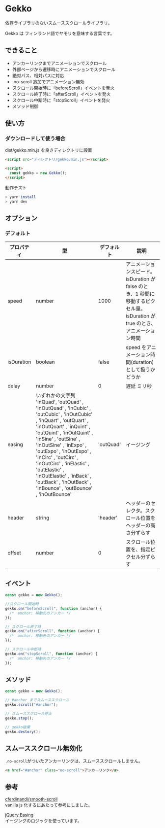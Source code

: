 # Gekko

依存ライブラリのないスムーススクロールライブラリ。

Gekko は フィンランド語でヤモリを意味する言葉です。

## できること

- アンカーリンクまでアニメーションでスクロール
- 外部ページから遷移時にアニメーションでスクロール
- 絶対パス、相対パスに対応
- .no-scroll 追加でアニメーション無効
- スクロール開始時に「beforeScroll」イベントを発火
- スクロール終了時に「afterScroll」イベントを発火
- スクロール中断時に「stopScroll」イベントを発火
- メソッド制御

## 使い方

### ダウンロードして使う場合

dist/gekko.min.js を良きディレクトリに設置

```html
<script src="ディレクトリ/gekko.min.js"></script>

<script>
  const gekko = new Gekko();
</script>
```

動作テスト

```sh
> yarn install
> yarn dev
```

<!-- 準備中
### import して使う場合

```sh
npm install @darowasahito/gekko
```

```javascript
import Gekko from "Gekko";

const gekko = new Gekko();
```
-->

## オプション

### デフォルト

| プロパティ | 型                                                                                                                                                                                                                                                                                                                                                                                                                      | デフォルト | 説明                                                                                                                            |
| ---------- | ----------------------------------------------------------------------------------------------------------------------------------------------------------------------------------------------------------------------------------------------------------------------------------------------------------------------------------------------------------------------------------------------------------------------- | ---------- | ------------------------------------------------------------------------------------------------------------------------------- |
| speed      | number                                                                                                                                                                                                                                                                                                                                                                                                                  | 1000       | アニメーションスピード。  isDuration が false のとき、1 秒間に移動するピクセル量。  isDuration が true のとき、アニメーション時間 |
| isDuration | boolean                                                                                                                                                                                                                                                                                                                                                                                                                 | false      | speed をアニメーション時間(duration)として扱うかどうか                                                                          |
| delay      | number                                                                                                                                                                                                                                                                                                                                                                                                                  | 0          | 遅延 ミリ秒                                                                                                                     |
| easing     | いずれかの文字列 'inQuad', 'outQuad' , 'inOutQuad' , 'inCubic' , 'outCubic' , 'inOutCubic' , 'inQuart' , 'outQuart' , 'inOutQuart' , 'inQuint' , 'outQuint' , 'inOutQuint' , 'inSine' , 'outSine' , 'inOutSine' , 'inExpo' , 'outExpo' , 'inOutExpo' , 'inCirc' , 'outCirc' , 'inOutCirc' , 'inElastic' , 'outElastic' , 'inOutElastic' , 'inBack' , 'outBack' , 'inOutBack' , 'inBounce' , 'outBounce' , 'inOutBounce' | 'outQuad'  | イージング                                                                                                                      |
| header     | string                                                                                                                                                                                                                                                                                                                                                                                                                  | 'header'   | ヘッダーのセレクタ。スクロール位置をヘッダーの高さ分ずらす                                                                      |
| offset     | number                                                                                                                                                                                                                                                                                                                                                                                                                  | 0          | スクロール位置を、指定ピクセル分ずらす                                                                                          |

## イベント

```javascript
const gekko = new Gekko();

//スクロール開始時
gekko.on("beforeScroll", function (anchor) {
  /*　anchor: 移動先のアンカー */
});

// スクロール終了時
gekko.on("afterScroll", function (anchor) {
  /*　anchor: 移動先のアンカー */
});

// スクロール中断時
gekko.on("stopScroll", function (anchor) {
  /*　anchor: 移動先のアンカー */
});
```

## メソッド

```javascript
const gekko = new Gekko();

// #anchor までスムーススクロール
gekko.scroll("#anchor");

// スムーススクロール停止
gekko.stop();

// gekko破棄
gekko.destory();
```

## スムーススクロール無効化

```.no-scroll```がついたアンカーリンクは、スムーススクロールしません。

```html
<a href="#anchor" class="no-scroll">アンカーリンク</a>
```

## 参考

[cferdinandi/smooth-scroll](https://github.com/cferdinandi/smooth-scroll)  
vanilla js 化するにあたって参考にしました。

[jQuery Easing](http://gsgd.co.uk/sandbox/jquery/easing/)  
イージングのロジックを使っています。
